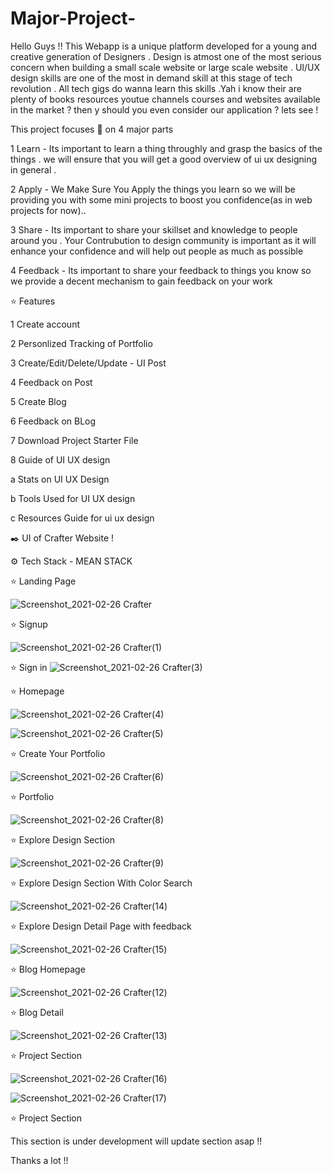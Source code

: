
# Major-Project-


Hello Guys !! This Webapp is a unique platform developed for a young and creative generation of Designers . Design is atmost one of the most serious concern when building a small scale website or large scale website . UI/UX design skills are one of the most in demand skill at this stage of tech revolution . All tech gigs do wanna learn this skills .Yah i know their are plenty of books resources youtue channels courses and websites available in the market ? then y should you even consider our application ? lets see !

This project focuses 🎯 on 4 major parts

1 Learn - Its important to  learn a thing throughly and grasp the basics of the things . we will ensure that you will get a good overview of ui ux designing in general .

2 Apply - We Make Sure You Apply the things you learn so we will be providing you with some mini projects to boost you confidence(as in web projects for now)..

3 Share - Its important to share your skillset and knowledge to people around you . Your Contrubution to design community is important as it will enhance your confidence and will help out people as much as possible
 
4 Feedback - Its important to share your feedback to things you know so we provide a decent mechanism to gain feedback on your work


⭐  Features 

1 Create account 

2 Personlized Tracking of Portfolio 

3 Create/Edit/Delete/Update - UI Post

4 Feedback on Post

5 Create Blog 

6 Feedback on BLog

7 Download Project Starter File

8 Guide of UI UX design

  a Stats on UI UX Design 
  
  b Tools Used for UI UX design
  
  c Resources Guide for ui ux design
  
  
   ✒️ UI of Crafter Website !
  
  ⚙️ Tech Stack - MEAN STACK
  
  
  
  ⭐  Landing Page
  
![Screenshot_2021-02-26 Crafter](https://user-images.githubusercontent.com/53342781/109319220-a1bd2880-7874-11eb-9f61-14c88efaab77.png)

⭐ Signup 

![Screenshot_2021-02-26 Crafter(1)](https://user-images.githubusercontent.com/53342781/109319796-48a1c480-7875-11eb-84fc-3f9b4d83f886.png)

⭐ Sign in
![Screenshot_2021-02-26 Crafter(3)](https://user-images.githubusercontent.com/53342781/109320026-8ef72380-7875-11eb-9902-01a3f87dc680.png)

⭐ Homepage

![Screenshot_2021-02-26 Crafter(4)](https://user-images.githubusercontent.com/53342781/109320177-bea62b80-7875-11eb-94b8-6e2378105356.png)

![Screenshot_2021-02-26 Crafter(5)](https://user-images.githubusercontent.com/53342781/109320382-f614d800-7875-11eb-9ba0-230c002613f6.png)

⭐ Create Your Portfolio 

![Screenshot_2021-02-26 Crafter(6)](https://user-images.githubusercontent.com/53342781/109320998-a97dcc80-7876-11eb-981b-2c8f2ce8a4c3.png)

⭐ Portfolio 

![Screenshot_2021-02-26 Crafter(8)](https://user-images.githubusercontent.com/53342781/109321431-24df7e00-7877-11eb-9b64-4a131c3fe651.png)

⭐ Explore Design Section

![Screenshot_2021-02-26 Crafter(9)](https://user-images.githubusercontent.com/53342781/109321647-6cfea080-7877-11eb-9f99-9cdb94629d08.png)

⭐ Explore Design Section With Color Search 

![Screenshot_2021-02-26 Crafter(14)](https://user-images.githubusercontent.com/53342781/109324028-26f70c00-787a-11eb-8958-31bf2bd4e333.png)


⭐ Explore Design Detail Page with feedback

![Screenshot_2021-02-26 Crafter(15)](https://user-images.githubusercontent.com/53342781/109324093-3b3b0900-787a-11eb-8693-9abbd39e4180.png)


⭐ Blog Homepage

![Screenshot_2021-02-26 Crafter(12)](https://user-images.githubusercontent.com/53342781/109323302-55281c00-7879-11eb-8fec-0f341c7af575.png)

⭐ Blog Detail

![Screenshot_2021-02-26 Crafter(13)](https://user-images.githubusercontent.com/53342781/109323598-a59f7980-7879-11eb-814a-ce3b54edf69d.png)

⭐ Project Section

![Screenshot_2021-02-26 Crafter(16)](https://user-images.githubusercontent.com/53342781/109324378-9a991900-787a-11eb-9274-da6418a25149.png)


![Screenshot_2021-02-26 Crafter(17)](https://user-images.githubusercontent.com/53342781/109324312-7c331d80-787a-11eb-8370-6fd7277c1b1f.png)


⭐ Project Section

This section is under development will update section asap !!


Thanks a lot !!





                                                   
 
  
